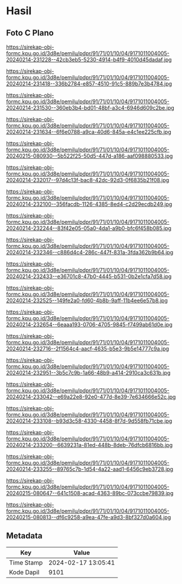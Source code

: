 # Hasil

## Foto C Plano

https://sirekap-obj-formc.kpu.go.id/3d8e/pemilu/pdpr/91/71/01/10/04/9171011004005-20240214-231228--42cb3eb5-5230-4914-b4f9-4010d45dadaf.jpg

https://sirekap-obj-formc.kpu.go.id/3d8e/pemilu/pdpr/91/71/01/10/04/9171011004005-20240214-231418--336b2784-e857-4510-91c5-889b7e3b4784.jpg

https://sirekap-obj-formc.kpu.go.id/3d8e/pemilu/pdpr/91/71/01/10/04/9171011004005-20240214-231530--360eb3b4-bd01-48bf-a3c4-6946d609c2be.jpg

https://sirekap-obj-formc.kpu.go.id/3d8e/pemilu/pdpr/91/71/01/10/04/9171011004005-20240214-231634--6f6e0788-a9ca-40d6-845a-e4c1ee225cfb.jpg

https://sirekap-obj-formc.kpu.go.id/3d8e/pemilu/pdpr/91/71/01/10/04/9171011004005-20240215-080930--5b522f25-50d5-447d-a186-aaf098880533.jpg

https://sirekap-obj-formc.kpu.go.id/3d8e/pemilu/pdpr/91/71/01/10/04/9171011004005-20240214-232017--97d4c13f-bac8-42dc-92d3-0f6835b21f08.jpg

https://sirekap-obj-formc.kpu.go.id/3d8e/pemilu/pdpr/91/71/01/10/04/9171011004005-20240214-232100--356facdb-1126-4385-8ed4-c2d29ecdb249.jpg

https://sirekap-obj-formc.kpu.go.id/3d8e/pemilu/pdpr/91/71/01/10/04/9171011004005-20240214-232244--83f42e05-05a0-4da1-a9b0-bfc6f458b085.jpg

https://sirekap-obj-formc.kpu.go.id/3d8e/pemilu/pdpr/91/71/01/10/04/9171011004005-20240214-232346--c886d4c4-286c-447f-831a-3fda362b9b64.jpg

https://sirekap-obj-formc.kpu.go.id/3d8e/pemilu/pdpr/91/71/01/10/04/9171011004005-20240214-232433--e36701c8-47b0-4445-b531-0b2e1cfa7d58.jpg

https://sirekap-obj-formc.kpu.go.id/3d8e/pemilu/pdpr/91/71/01/10/04/9171011004005-20240214-232525--149fe2a0-fd60-4b8b-9aff-11b4ee6e57b8.jpg

https://sirekap-obj-formc.kpu.go.id/3d8e/pemilu/pdpr/91/71/01/10/04/9171011004005-20240214-232654--6eaaa193-0706-4705-9845-f7499ab61d0e.jpg

https://sirekap-obj-formc.kpu.go.id/3d8e/pemilu/pdpr/91/71/01/10/04/9171011004005-20240214-232716--2f1564c4-aacf-4635-b5e3-9b5e14777c9a.jpg

https://sirekap-obj-formc.kpu.go.id/3d8e/pemilu/pdpr/91/71/01/10/04/9171011004005-20240214-232951--3b5c7c9b-1a66-48b9-a414-2910ca3c631b.jpg

https://sirekap-obj-formc.kpu.go.id/3d8e/pemilu/pdpr/91/71/01/10/04/9171011004005-20240214-233042--e69a22e8-92e0-477d-8e39-7e634666e52c.jpg

https://sirekap-obj-formc.kpu.go.id/3d8e/pemilu/pdpr/91/71/01/10/04/9171011004005-20240214-233108--b93d3c58-4330-4458-8f7d-9d558fb71cbe.jpg

https://sirekap-obj-formc.kpu.go.id/3d8e/pemilu/pdpr/91/71/01/10/04/9171011004005-20240214-233200--6639231a-81ed-448b-8deb-76dfcb6816bb.jpg

https://sirekap-obj-formc.kpu.go.id/3d8e/pemilu/pdpr/91/71/01/10/04/9171011004005-20240214-233255--89765c7b-1d54-4a22-aad1-6456c9eb3728.jpg

https://sirekap-obj-formc.kpu.go.id/3d8e/pemilu/pdpr/91/71/01/10/04/9171011004005-20240215-080647--641c1508-acad-4363-89bc-073ccbe79839.jpg

https://sirekap-obj-formc.kpu.go.id/3d8e/pemilu/pdpr/91/71/01/10/04/9171011004005-20240215-080813--df6c9258-a9ea-47fe-a9d3-8bf327d0a604.jpg


## Metadata

| Key        | Value               |
| ---------- | ------------------- |
| Time Stamp | 2024-02-17 13:05:41 |
| Kode Dapil | 9101                |



